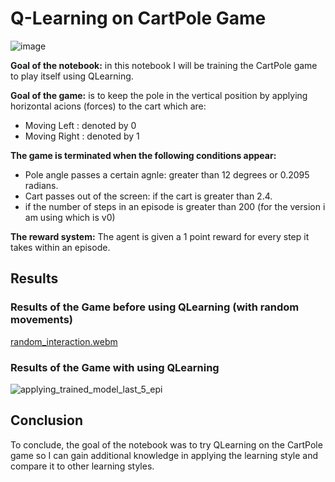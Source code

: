 # Q-Learning on CartPole Game
![image](https://user-images.githubusercontent.com/78371221/236788371-220021ff-1de9-4d75-8426-91d5faf2c87b.png)

<b>Goal of the notebook:</b> in this notebook I will be training the CartPole game to play itself using QLearning.

<b>Goal of the game:</b> is to keep the pole in the vertical position by applying horizontal acions (forces) to the cart which are:
- Moving Left : denoted by 0
- Moving Right : denoted by 1

<b>The game is terminated when the following conditions appear:</b>
- Pole angle passes a certain agnle: greater than 12 degrees or 0.2095 radians.
- Cart passes out of the screen: if the cart is greater than 2.4.
- if the number of steps in an episode is greater than 200 (for the version i am using which is v0)

<b>The reward system:</b> The agent is given a 1 point reward for every step it takes within an episode.

## Results

### Results of the Game before using QLearning (with random movements)
[random_interaction.webm](https://user-images.githubusercontent.com/78371221/236788968-c1347e8a-9d1a-4e68-96aa-33b549c45b49.webm)

### Results of the Game with using QLearning
![applying_trained_model_last_5_epi](https://user-images.githubusercontent.com/78371221/236788623-e3f6750e-1948-42b9-a455-25eb2f01314d.gif)

## Conclusion
To conclude, the goal of the notebook was to try QLearning on the CartPole game so I can gain additional knowledge in applying the learning style and compare it to other learning styles.
